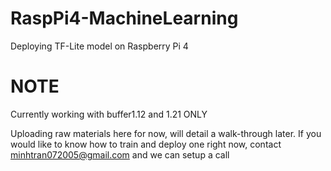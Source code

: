# RaspPi4-MachineLearning
Deploying TF-Lite model on Raspberry Pi 4 

# NOTE
Currently working with buffer1.12 and 1.21 ONLY


Uploading raw materials here for now, will detail a walk-through later. If you would like to know how to train and deploy one right now, contact minhtran072005@gmail.com and we can setup a call

